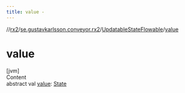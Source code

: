 ```yaml
---
title: value -
---
```

//[rx2](../../index.md)/[se.gustavkarlsson.conveyor.rx2](../index.md)/[UpdatableStateFlowable](index.md)/[value](value.md)



# value  
[jvm]  
Content  
abstract val [value](value.md): [State](index.md)  



